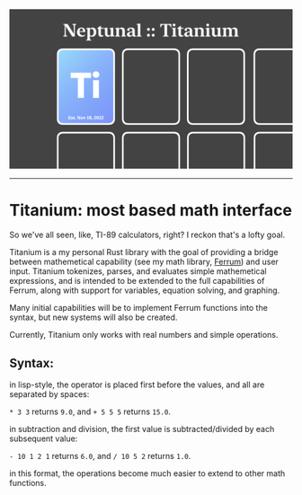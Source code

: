<img src="./ti-banner.png">

---

# **Titanium:** most based math interface

So we've all seen, like, TI-89 calculators, right? I reckon that's a lofty goal.

Titanium is a my personal Rust library with the goal of providing a bridge between mathemetical capability
(see my math library, [Ferrum](https://github.com/nptnl/ferrum))
and user input.
Titanium tokenizes, parses, and evaluates simple mathemetical expressions, and is intended to be extended to the full capabilities of Ferrum, along with support for variables, equation solving, and graphing.

Many initial capabilities will be to implement Ferrum functions into the syntax, but new systems will also be created.

Currently, Titanium only works with real numbers and simple operations.

## **Syntax:**

in lisp-style, the operator is placed first before the values, and all are separated by spaces:

`* 3 3` returns `9.0`, and `+ 5 5 5` returns `15.0`.

in subtraction and division, the first value is subtracted/divided by each subsequent value:

`- 10 1 2 1` returns `6.0`, and `/ 10 5 2` returns `1.0`.

in this format, the operations become much easier to extend to other math functions.